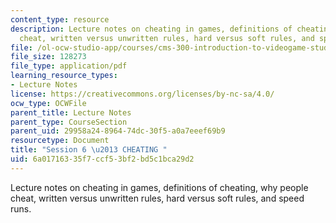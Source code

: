 ```yaml
---
content_type: resource
description: Lecture notes on cheating in games, definitions of cheating, why people
  cheat, written versus unwritten rules, hard versus soft rules, and speed runs.
file: /ol-ocw-studio-app/courses/cms-300-introduction-to-videogame-studies-fall-2011/6a01716335f7ccf53bf2bd5c1bca29d2_MITCMS_300F11_session_6.pdf
file_size: 128273
file_type: application/pdf
learning_resource_types:
- Lecture Notes
license: https://creativecommons.org/licenses/by-nc-sa/4.0/
ocw_type: OCWFile
parent_title: Lecture Notes
parent_type: CourseSection
parent_uid: 29958a24-8964-74dc-30f5-a0a7eeef69b9
resourcetype: Document
title: "Session 6 \u2013 CHEATING "
uid: 6a017163-35f7-ccf5-3bf2-bd5c1bca29d2
---
```

Lecture notes on cheating in games, definitions of cheating, why people cheat, written versus unwritten rules, hard versus soft rules, and speed runs.